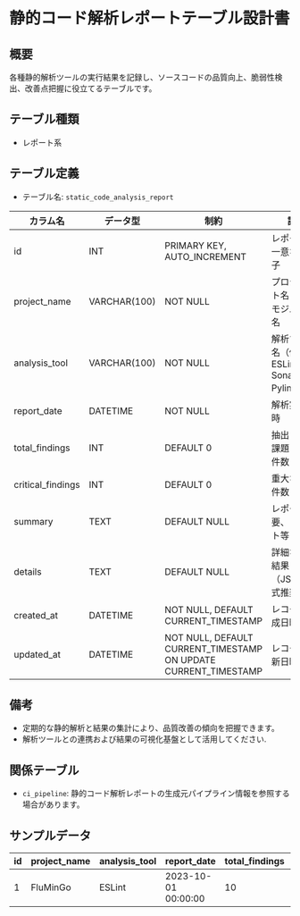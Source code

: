 # 静的コード解析レポートテーブル設計書

## 概要
各種静的解析ツールの実行結果を記録し、ソースコードの品質向上、脆弱性検出、改善点把握に役立てるテーブルです。

## テーブル種類
- レポート系

## テーブル定義
- テーブル名: `static_code_analysis_report`

| カラム名              | データ型      | 制約                                      | 説明                                                     |
|-----------------------|---------------|-------------------------------------------|----------------------------------------------------------|
| id                    | INT           | PRIMARY KEY, AUTO_INCREMENT               | レポートの一意な識別子                                     |
| project_name          | VARCHAR(100)  | NOT NULL                                  | プロジェクト名またはモジュール名                           |
| analysis_tool         | VARCHAR(100)  | NOT NULL                                  | 解析ツール名（例: ESLint, SonarQube, Pylint等）             |
| report_date           | DATETIME      | NOT NULL                                  | 解析実施日時                                             |
| total_findings        | INT           | DEFAULT 0                                 | 抽出された課題・警告件数                                   |
| critical_findings     | INT           | DEFAULT 0                                 | 重大な問題件数                                           |
| summary               | TEXT          | DEFAULT NULL                              | レポート概要、コメント等                                   |
| details               | TEXT          | DEFAULT NULL                              | 詳細な解析結果（JSON形式推奨）                             |
| created_at            | DATETIME      | NOT NULL, DEFAULT CURRENT_TIMESTAMP       | レコード作成日時                                         |
| updated_at            | DATETIME      | NOT NULL, DEFAULT CURRENT_TIMESTAMP ON UPDATE CURRENT_TIMESTAMP | レコード更新日時                         |

## 備考
- 定期的な静的解析と結果の集計により、品質改善の傾向を把握できます。
- 解析ツールとの連携および結果の可視化基盤として活用してください.

## 関係テーブル
- `ci_pipeline`: 静的コード解析レポートの生成元パイプライン情報を参照する場合があります。

## サンプルデータ
| id | project_name | analysis_tool | report_date           | total_findings | critical_findings | created_at           | updated_at           |
|----|--------------|---------------|-----------------------|----------------|-------------------|----------------------|----------------------|
| 1  | FluMinGo     | ESLint        | 2023-10-01 00:00:00   | 10             | 2                 | 2023-10-01 00:00:00  | 2023-10-01 00:00:00  |
